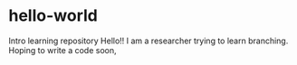 # hello-world
Intro learning repository
Hello!!
I am a researcher trying to learn branching. 
Hoping to write a code soon,
